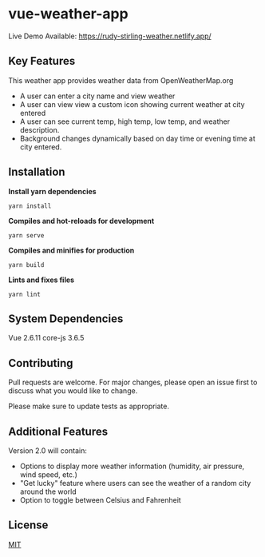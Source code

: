 # vue-weather-app


Live Demo Available: https://rudy-stirling-weather.netlify.app/

## Key Features
This weather app provides weather data from OpenWeatherMap.org 

 - A user can enter a city name and view weather
 - A user can view view a custom icon showing current weather at city entered
 - A user can see current temp, high temp, low temp, and weather description. 
 - Background changes dynamically based on day time or evening time at city entered.

## Installation
**Install yarn dependencies**

    yarn install
**Compiles and hot-reloads for development**

    yarn serve
    
**Compiles and minifies for production**
```
yarn build
```

**Lints and fixes files**
```
yarn lint
```

## System Dependencies
Vue 2.6.11
core-js 3.6.5

## Contributing
Pull requests are welcome. For major changes, please open an issue first to discuss what you would like to change.

Please make sure to update tests as appropriate.

## Additional Features

 Version 2.0 will contain:
 - Options to display more weather information (humidity, air pressure, wind speed, etc.)
 - "Get lucky" feature where users can see the weather of a random city around the world
 - Option to toggle between Celsius and Fahrenheit

## License
[MIT](https://choosealicense.com/licenses/mit/)
